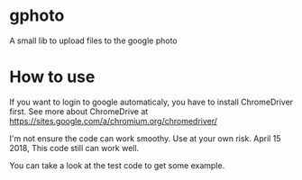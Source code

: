 # gphoto
A small lib to upload files to the google photo

# How to use

If you want to login to google automaticaly, you have to install ChromeDriver first.
See more about ChromeDrive at https://sites.google.com/a/chromium.org/chromedriver/

I'm not ensure the code can work smoothy. Use at your own risk.
April 15 2018, This code still can work well.

You can take a look at the test code to get some example.
